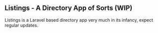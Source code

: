 ## Listings - A Directory App of Sorts (WIP)

Listings is a Laravel based directory app very much in its infancy, expect regular updates.
